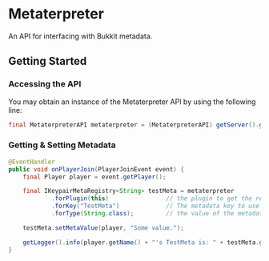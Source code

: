 # Metaterpreter
An API for interfacing with Bukkit metadata.

## Getting Started

### Accessing the API
You may obtain an instance of the Metaterpreter API by using the following line:
```java
final MetaterpreterAPI metaterpreter = (MetaterpreterAPI) getServer().getPluginManager().getPlugin("Metaterpreter");
```

### Getting & Setting Metadata
```java
@EventHandler
public void onPlayerJoin(PlayerJoinEvent event) {
    final Player player = event.getPlayer();

    final IKeypairMetaRegistry<String> testMeta = metaterpreter
            .forPlugin(this)                // the plugin to get the registry for
            .forKey("TestMeta")             // The metadata key to use
            .forType(String.class);         // the value of the metadata to use

    testMeta.setMetaValue(player, "Some value.");

    getLogger().info(player.getName() + "'s TestMeta is: " + testMeta.getMetaValue(player));
}
```

